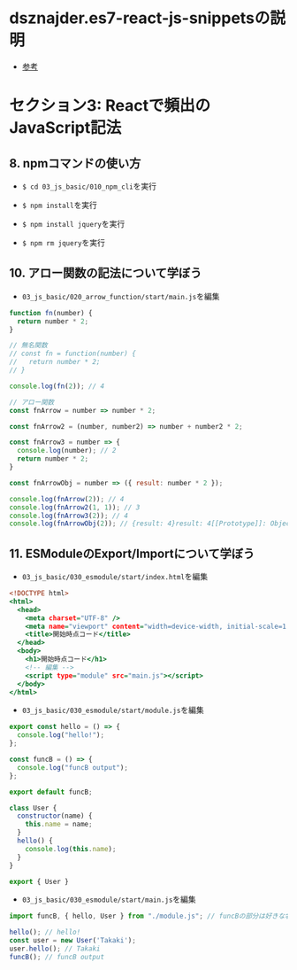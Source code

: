 # dsznajder.es7-react-js-snippetsの説明

+ [参考](https://github.com/dsznajder/vscode-react-javascript-snippets/blob/HEAD/docs/Snippets.md)<br>

# セクション3: Reactで頻出のJavaScript記法

## 8. npmコマンドの使い方

+ `$ cd 03_js_basic/010_npm_cli`を実行<br>

+ `$ npm install`を実行<br>

+ `$ npm install jquery`を実行<br>

+ `$ npm rm jquery`を実行<br>

## 10. アロー関数の記法について学ぼう

+ `03_js_basic/020_arrow_function/start/main.js`を編集<br>

```js:main.js
function fn(number) {
  return number * 2;
}

// 無名関数
// const fn = function(number) {
//   return number * 2;
// }

console.log(fn(2)); // 4

// アロー関数
const fnArrow = number => number * 2;

const fnArrow2 = (number, number2) => number + number2 * 2;

const fnArrow3 = number => {
  console.log(number); // 2
  return number * 2;
}

const fnArrowObj = number => ({ result: number * 2 });

console.log(fnArrow(2)); // 4
console.log(fnArrow2(1, 1)); // 3
console.log(fnArrow3(2)); // 4
console.log(fnArrowObj(2)); // {result: 4}result: 4[[Prototype]]: Object
```

## 11. ESModuleのExport/Importについて学ぼう

+ `03_js_basic/030_esmodule/start/index.html`を編集<br>

```html:index.html
<!DOCTYPE html>
<html>
  <head>
    <meta charset="UTF-8" />
    <meta name="viewport" content="width=device-width, initial-scale=1.0" />
    <title>開始時点コード</title>
  </head>
  <body>
    <h1>開始時点コード</h1>
    <!-- 編集 -->
    <script type="module" src="main.js"></script>
  </body>
</html>
```

+ `03_js_basic/030_esmodule/start/module.js`を編集<br>

```js:module.js
export const hello = () => {
  console.log("hello!");
};

const funcB = () => {
  console.log("funcB output");
};

export default funcB;

class User {
  constructor(name) {
    this.name = name;
  }
  hello() {
    console.log(this.name);
  }
}

export { User }
```

+ `03_js_basic/030_esmodule/start/main.js`を編集<br>

```js:main.js
import funcB, { hello, User } from "./module.js"; // funcBの部分は好きな名前に変更できる(default exportの場合)

hello(); // hello!
const user = new User('Takaki');
user.hello(); // Takaki
funcB(); // funcB output
```
